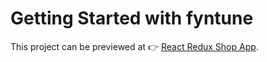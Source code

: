 # Getting Started with fyntune

This project can be previewed at 👉 [React Redux Shop App](https://fyn-tune.vercel.app/).

